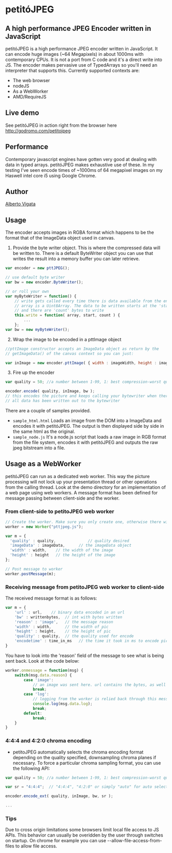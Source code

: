 petitóJPEG
===============================

## A high performance JPEG Encoder written in JavaScript ##

petitóJPEG is a high performance JPEG encoder written in JavaScript. It can encode huge images (~64 Megapixels) in about 1000ms with contemporary CPUs. It is not a port from C code and it's a direct write into JS. The encoder makes pervasive use of TypedArrays so you'll need an interpreter that supports this. Currently supported contexts are:
- The web browser
- nodeJS
- As a WebWorker
- AMD/RequireJS

## Live demo ##
See petitóJPEG in action right from the browser here http://godromo.com/petitojpeg

## Performance ##
Contemporary javascript engines have gotten very good at dealing with data in typed arrays. petitóJPEG makes exhaustive use of these. In my testing I've seen encode times of ~1000ms of 64 megapixel images on my Haswell intel core i5 using Google Chrome.

## Author ##
[Alberto Vigata](http://vigata.com/about)

## Usage ##
The encoder accepts images in RGBA format which happens to be the format that of the ImageData object used in canvas. 

1) Provide the byte writer object. This is where the compressed data will be written to. There is a default ByteWriter object you can use that writes the result into a memory buffer you can later retrieve.

```javascript
var encoder = new pttJPEG();

// use default byte writer
var bw = new encoder.ByteWriter();

// or roll your own
var myByteWriter = function() {
    // write gets called every time there is data available from the encoder
    // array is a Uint8Array. The data to be written starts at the 'start' position
    // and there are 'count' bytes to write
    this.write = function( array, start, count ) {
        ...
    };
var bw = new myByteWriter();
```

2) Wrap the image to be encoded in a pttImage object
```javascript
//pttImage constructor accepts an ImageData object as return by the 
// getImageData() of the canvas context so you can just:

var inImage = new encoder.pttImage( { width : imageWidth, height : imageHeight, data : myImageDataObject } );
```
3) Fire up the encoder
```javascript
var quality = 50; //a number between 1-99, 1: best compression-worst quality, 99: least compression-best quality

encoder.encode( quality, inImage, bw );
// this encodes the picture and keeps calling your bytewriter when there is data available. On exit
// all data has been written out to the bytewriter
```

There are a couple of samples provided. 
* `sample_html.html` Loads an image from the DOM into a ImageData and encodes it with petitóJPEG. The output is then displayed side by side in the same html as the original.
* `sample_node.js` It's a node.js script that loads a raw image in RGB format from the file system, encodes it with petitóJPEG and outputs the raw jpeg bitstream into a file.

## Usage as a WebWorker ##
petitóJPEG can run as a dedicated web worker. This way the picture processing will not lock up your presentation thread or other operations from the calling thread. Look at the demo directory for an implementation of a web page using web workers.
A message format has been defined for message passing between client-side and the worker.

### From client-side to petitoJPEG web worker ###
```javascript
// Create the worker. Make sure you only create one, otherwise there will be a thread per encode
worker = new Worker("pttjpeg.js");

var m = { 
  'quality' : quality,              // quality desired
  'imageData' : imageData,      // the imageData object
  'width' : width,    // the width of the image
  'height' : height   // the height of the image
};

// Post message to worker
worker.postMessage(m);
```

### Receiving message from petitoJPEG web worker to client-side ###
The received message format is as follows:
```javascript
var m = {
    'url' : url,    // binary data encoded in an url
    'bw' : writtenbytes,  // int with bytes written
    'reason' : 'image',   // the message reason 
    'width' : width,      // the width of pic  
    'height' : height,    // the height of pic
    'quality' : quality,  // the quality used for encode
    'encodetime' : time_in_ms   // the time it took in ms to encode picture
}
```

You have to look into the 'reason' field of the message to see what is being sent back. Look at the code below:
```javascript
worker.onmessage = function(msg) {
    switch(msg.data.reason) {
        case 'image':
            // an image was sent here. url contains the bytes, as well as the other relevant info
            break;
        case 'log':
            // logging from the worker is relied back through this message
            console.log(msg.data.log);
            break;
        default:
            break;
    }
}

```

### 4:4:4 and 4:2:0 chroma encoding ###
* petitoJPEG automatically selects the chroma encoding format depending on the quality specified, downsampling chroma planes if necessary. To force a particular chroma sampling format, you can use the following API:
```javascript
var quality = 50; //a number between 1-99, 1: best compression-worst quality, 99: least compression-best quality

var sr = "4:4:4";  // "4:4:4", "4:2:0" or simply "auto" for auto selection

encoder.encode_ext( quality, inImage, bw, sr );

...


```

### Tips ###
Due to cross origin limitations some browsers limit local file access to JS APIs. This behavior can usually be overidden by the user through switches on startup. On chrome for example you can use  --allow-file-access-from-files  to allow file access.

